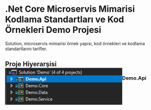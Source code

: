 # .Net Core Microservis Mimarisi Kodlama Standartları ve Kod Örnekleri Demo Projesi

Solution, microservis mimarisi örnek yapısı, kod örnekleri ve kodlama standartlarını tarifler.

## Proje Hiyerarşisi <img src="./documentation_resources/projects.png" align="left" height="120" />

### Demo.Api

### 
